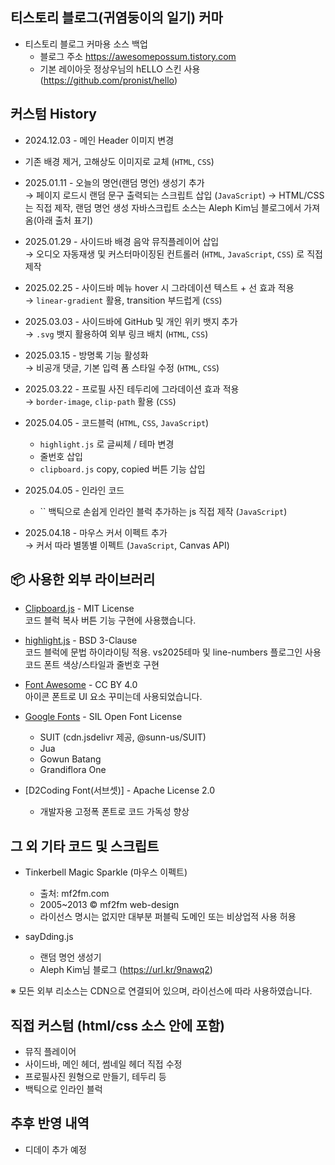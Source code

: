 
## 티스토리 블로그(귀염둥이의 일기) 커마
- 티스토리 블로그 커마용 소스 백업
  - 블로그 주소 https://awesomepossum.tistory.com
  - 기본 레이아웃 정상우님의 hELLO 스킨 사용(https://github.com/pronist/hello)

## 커스텀 History

- 2024.12.03 - 메인 Header 이미지 변경  
 - 기존 배경 제거, 고해상도 이미지로 교체 (`HTML`, `CSS`)

- 2025.01.11 - 오늘의 명언(랜덤 명언) 생성기 추가  
  → 페이지 로드시 랜덤 문구 출력되는 스크립트 삽입 (`JavaScript`)
  → HTML/CSS 는 직접 제작, 랜덤 명언 생성 자바스크립트 소스는 Aleph Kim님 블로그에서 가져옴(아래 출처 표기)

- 2025.01.29 - 사이드바 배경 음악 뮤직플레이어 삽입  
  → 오디오 자동재생 및 커스터마이징된 컨트롤러 (`HTML`, `JavaScript`, `CSS`) 로 직접제작

- 2025.02.25 - 사이드바 메뉴 hover 시 그라데이션 텍스트 + 선 효과 적용  
  → `linear-gradient` 활용, transition 부드럽게 (`CSS`)

- 2025.03.03 - 사이드바에 GitHub 및 개인 위키 뱃지 추가  
  → `.svg` 뱃지 활용하여 외부 링크 배치 (`HTML`, `CSS`)

- 2025.03.15 - 방명록 기능 활성화  
  → 비공개 댓글, 기본 입력 폼 스타일 수정 (`HTML`, `CSS`)

- 2025.03.22 - 프로필 사진 테두리에 그라데이션 효과 적용  
  → `border-image`, `clip-path` 활용 (`CSS`)

- 2025.04.05 - 코드블럭  (`HTML`, `CSS`, `JavaScript`)
  - `highlight.js` 로 글씨체 / 테마 변경
  - 줄번호 삽입
  - `clipboard.js` copy, copied 버튼 기능 삽입 

- 2025.04.05 - 인라인 코드
  - `` 백틱으로 손쉽게 인라인 블럭 추가하는 js 직접 제작 (`JavaScript`)
- 2025.04.18 - 마우스 커서 이펙트 추가  
  → 커서 따라 별똥별 이펙트 (`JavaScript`, Canvas API)

## 📦 사용한 외부 라이브러리

- [Clipboard.js](https://clipboardjs.com/) - MIT License  
  코드 블럭 복사 버튼 기능 구현에 사용했습니다.

- [highlight.js](https://highlightjs.org/) - BSD 3-Clause  
  코드 블럭에 문법 하이라이팅 적용. vs2025테마 및 line-numbers 플로그인 사용
  코드 폰트 색상/스타일과 줄번호 구현
  
- [Font Awesome](https://fontawesome.com/) - CC BY 4.0  
  아이콘 폰트로 UI 요소 꾸미는데 사용되었습니다. 

- [Google Fonts](https://fonts.google.com/) - SIL Open Font License
  - SUIT (cdn.jsdelivr 제공, @sunn-us/SUIT)
  - Jua
  - Gowun Batang
  - Grandiflora One

- [D2Coding Font(서브셋)] - Apache License 2.0
  - 개발자용 고정폭 폰트로 코드 가독성 향상
 
    
## 그 외 기타 코드 및 스크립트

- Tinkerbell Magic Sparkle (마우스 이펙트)
  - 출처: mf2fm.com
  - 2005~2013 © mf2fm web-design
  - 라이선스 명시는 없지만 대부분 퍼블릭 도메인 또는 비상업적 사용 허용

- sayDding.js
  - 랜덤 명언 생성기
  - Aleph Kim님 블로그 (https://url.kr/9nawq2)

※ 모든 외부 리소스는 CDN으로 연결되어 있으며, 라이선스에 따라 사용하였습니다.

## 직접 커스텀 (html/css 소스 안에 포함)

- 뮤직 플레이어 
- 사이드바, 메인 헤더, 썸네일 헤더 직접 수정
- 프로필사진 원형으로 만들기, 테두리 등
- 백틱으로 인라인 블럭 


## 추후 반영 내역
- 디데이 추가 예정
